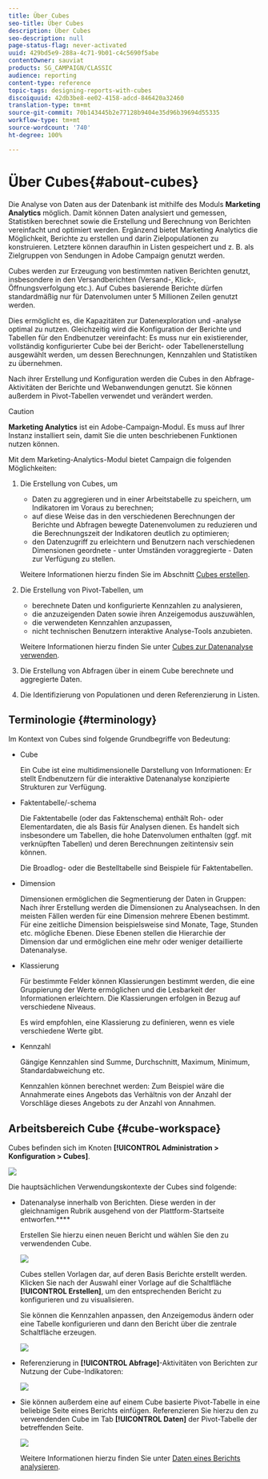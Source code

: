```yaml
---
title: Über Cubes
seo-title: Über Cubes
description: Über Cubes
seo-description: null
page-status-flag: never-activated
uuid: 429bd5e9-288a-4c71-9b01-c4c5690f5abe
contentOwner: sauviat
products: SG_CAMPAIGN/CLASSIC
audience: reporting
content-type: reference
topic-tags: designing-reports-with-cubes
discoiquuid: 42db3be8-ee02-4158-adcd-846420a32460
translation-type: tm+mt
source-git-commit: 70b143445b2e77128b9404e35d96b39694d55335
workflow-type: tm+mt
source-wordcount: '740'
ht-degree: 100%

---
```



# Über Cubes{#about-cubes}

Die Analyse von Daten aus der Datenbank ist mithilfe des Moduls **Marketing Analytics** möglich. Damit können Daten analysiert und gemessen, Statistiken berechnet sowie die Erstellung und Berechnung von Berichten vereinfacht und optimiert werden. Ergänzend bietet Marketing Analytics die Möglichkeit, Berichte zu erstellen und darin Zielpopulationen zu konstruieren. Letztere können daraufhin in Listen gespeichert und z. B. als Zielgruppen von Sendungen in Adobe Campaign genutzt werden.

Cubes werden zur Erzeugung von bestimmten nativen Berichten genutzt, insbesondere in den Versandberichten (Versand-, Klick-, Öffnungsverfolgung etc.). Auf Cubes basierende Berichte dürfen standardmäßig nur für Datenvolumen unter 5 Millionen Zeilen genutzt werden.

Dies ermöglicht es, die Kapazitäten zur Datenexploration und -analyse optimal zu nutzen. Gleichzeitig wird die Konfiguration der Berichte und Tabellen für den Endbenutzer vereinfacht: Es muss nur ein existierender, vollständig konfigurierter Cube bei der Bericht- oder Tabellenerstellung ausgewählt werden, um dessen Berechnungen, Kennzahlen und Statistiken zu übernehmen.

Nach ihrer Erstellung und Konfiguration werden die Cubes in den Abfrage-Aktivitäten der Berichte und Webanwendungen genutzt. Sie können außerdem in Pivot-Tabellen verwendet und verändert werden.

>[!CAUTION]
>
>**Marketing Analytics** ist ein Adobe-Campaign-Modul. Es muss auf Ihrer Instanz installiert sein, damit Sie die unten beschriebenen Funktionen nutzen können.

Mit dem Marketing-Analytics-Modul bietet Campaign die folgenden Möglichkeiten:

1. Die Erstellung von Cubes, um

   * Daten zu aggregieren und in einer Arbeitstabelle zu speichern, um Indikatoren im Voraus zu berechnen;
   * auf diese Weise das in den verschiedenen Berechnungen der Berichte und Abfragen bewegte Datenenvolumen zu reduzieren und die Berechnungszeit der Indikatoren deutlich zu optimieren;
   * den Datenzugriff zu erleichtern und Benutzern nach verschiedenen Dimensionen geordnete - unter Umständen voraggregierte - Daten zur Verfügung zu stellen.

   Weitere Informationen hierzu finden Sie im Abschnitt [Cubes erstellen](../../reporting/using/creating-indicators.md).

1. Die Erstellung von Pivot-Tabellen, um

   * berechnete Daten und konfigurierte Kennzahlen zu analysieren,
   * die anzuzeigenden Daten sowie ihren Anzeigemodus auszuwählen,
   * die verwendeten Kennzahlen anzupassen,
   * nicht technischen Benutzern interaktive Analyse-Tools anzubieten.

   Weitere Informationen hierzu finden Sie unter [Cubes zur Datenanalyse verwenden](../../reporting/using/using-cubes-to-explore-data.md).

1. Die Erstellung von Abfragen über in einem Cube berechnete und aggregierte Daten.
1. Die Identifizierung von Populationen und deren Referenzierung in Listen.

## Terminologie {#terminology}

Im Kontext von Cubes sind folgende Grundbegriffe von Bedeutung:

* Cube

   Ein Cube ist eine multidimensionelle Darstellung von Informationen: Er stellt Endbenutzern für die interaktive Datenanalyse konzipierte Strukturen zur Verfügung.

* Faktentabelle/-schema

   Die Faktentabelle (oder das Faktenschema) enthält Roh- oder Elementardaten, die als Basis für Analysen dienen. Es handelt sich insbesondere um Tabellen, die hohe Datenvolumen enthalten (ggf. mit verknüpften Tabellen) und deren Berechnungen zeitintensiv sein können.

   Die Broadlog- oder die Bestelltabelle sind Beispiele für Faktentabellen.

* Dimension

   Dimensionen ermöglichen die Segmentierung der Daten in Gruppen: Nach ihrer Erstellung werden die Dimensionen zu Analyseachsen. In den meisten Fällen werden für eine Dimension mehrere Ebenen bestimmt. Für eine zeitliche Dimension beispielsweise sind Monate, Tage, Stunden etc. mögliche Ebenen. Diese Ebenen stellen die Hierarchie der Dimension dar und ermöglichen eine mehr oder weniger detaillierte Datenanalyse.

* Klassierung

   Für bestimmte Felder können Klassierungen bestimmt werden, die eine Gruppierung der Werte ermöglichen und die Lesbarkeit der Informationen erleichtern. Die Klassierungen erfolgen in Bezug auf verschiedene Niveaus.

   Es wird empfohlen, eine Klassierung zu definieren, wenn es viele verschiedene Werte gibt.

* Kennzahl

   Gängige Kennzahlen sind Summe, Durchschnitt, Maximum, Minimum, Standardabweichung etc.

   Kennzahlen können berechnet werden: Zum Beispiel wäre die Annahmerate eines Angebots das Verhältnis von der Anzahl der Vorschläge dieses Angebots zu der Anzahl von Annahmen.

## Arbeitsbereich Cube {#cube-workspace}

Cubes befinden sich im Knoten **[!UICONTROL Administration > Konfiguration > Cubes]**.

![](assets/s_advuser_cube_node.png)

Die hauptsächlichen Verwendungskontexte der Cubes sind folgende:

* Datenanalyse innerhalb von Berichten. Diese werden in der gleichnamigen Rubrik ausgehend von der Plattform-Startseite entworfen.****

   Erstellen Sie hierzu einen neuen Bericht und wählen Sie den zu verwendenden Cube.

   ![](assets/cube_create_new.png)

   Cubes stellen Vorlagen dar, auf deren Basis Berichte erstellt werden. Klicken Sie nach der Auswahl einer Vorlage auf die Schaltfläche **[!UICONTROL Erstellen]**, um den entsprechenden Bericht zu konfigurieren und zu visualisieren.

   Sie können die Kennzahlen anpassen, den Anzeigemodus ändern oder eine Tabelle konfigurieren und dann den Bericht über die zentrale Schaltfläche erzeugen.

   ![](assets/cube_display_new.png)

* Referenzierung in **[!UICONTROL Abfrage]**-Aktivitäten von Berichten zur Nutzung der Cube-Indikatoren:

   ![](assets/s_advuser_query_using_a_cube.png)

* Sie können außerdem eine auf einem Cube basierte Pivot-Tabelle in eine beliebige Seite eines Berichts einfügen. Referenzieren Sie hierzu den zu verwendenden Cube im Tab **[!UICONTROL Daten]** der Pivot-Tabelle der betreffenden Seite.

   ![](assets/s_advuser_cube_in_report.png)

   Weitere Informationen hierzu finden Sie unter [Daten eines Berichts analysieren](../../reporting/using/using-cubes-to-explore-data.md#exploring-the-data-in-a-report).


